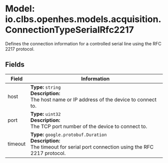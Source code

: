 # Model: io.clbs.openhes.models.acquisition.ConnectionTypeSerialRfc2217

Defines the connection information for a controlled serial line using the RFC 2217 protocol.

## Fields

| Field | Information |
| --- | --- |
| host | <b>Type:</b> `string`<br><b>Description:</b><br>The host name or IP address of the device to connect to. |
| port | <b>Type:</b> `uint32`<br><b>Description:</b><br>The TCP port number of the device to connect to. |
| timeout | <b>Type:</b> `google.protobuf.Duration`<br><b>Description:</b><br>The timeout for serial port connection using the RFC 2217 protocol. |

